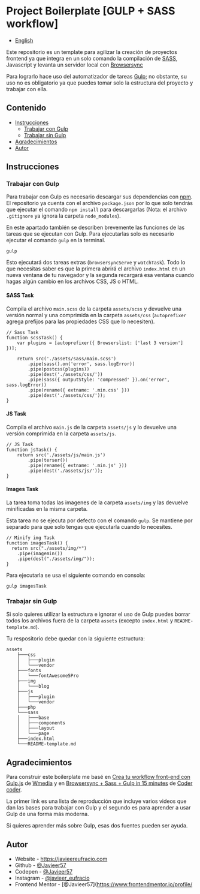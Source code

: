 # Project Boilerplate [GULP + SASS workflow]

-   [English](./README.md)

Este repositorio es un template para agilizar la creación de proyectos frontend ya que integra en un solo comando la compilación de [SASS](https://sass-lang.com/), Javascript y levanta un servidor local con [Browsersync](https://browsersync.io/)

Para lograrlo hace uso del automatizador de tareas [Gulp](https://gulpjs.com/); no obstante, su uso no es obligatorio ya que puedes tomar solo la estructura del proyecto y trabajar con ella.

## Contenido

-   [Instrucciones](#instrucciones)
    -   [Trabajar con Gulp](#trabajar-con-gulp)
    -   [Trabajar sin Gulp](#trabajar-sin-gulp)
-   [Agradecimientos](#agradecimientos)
-   [Autor](#autor)

## Instrucciones

### Trabajar con Gulp

Para trabajar con Gulp es necesario descargar sus dependencias con [npm](https://www.npmjs.com/). El repositorio ya cuenta con el archivo `package.json` por lo que solo tendrás que ejecutar el comando `npm install` para descargarlas (Nota: el archivo `.gitignore` ya ignora la carpeta `node_modules`).

En este apartado también se describen brevemente las funciones de las tareas que se ejecutan con Gulp. Para ejecutarlas solo es necesario ejecutar el comando `gulp` en la terminal.

```
gulp
```

Esto ejecutará dos tareas extras (`browsersyncServe` y `watchTask`). Todo lo que necesitas saber es que la primera abrirá el archivo `index.html` en un nueva ventana de tu navegador y la segunda recargará esa ventana cuando hagas algún cambio en los archivos CSS, JS o HTML.

#### SASS Task

Compila el archivo `main.scss` de la carpeta `assets/scss` y devuelve una versión normal y una comprimida en la carpeta `assets/css` (`autoprefixer` agrega prefijos para las propiedades CSS que lo necesiten).

```JS
// Sass Task
function scssTask() {
	var plugins = [autoprefixer({ Browserslist: ['last 3 version'] })];

	return src('./assets/sass/main.scss')
		.pipe(sass().on('error', sass.logError))
		.pipe(postcss(plugins))
		.pipe(dest('./assets/css/'))
		.pipe(sass({ outputStyle: 'compressed' }).on('error', sass.logError))
		.pipe(rename({ extname: '.min.css' }))
		.pipe(dest('./assets/css/'));
}
```

#### JS Task

Compila el archivo `main.js` de la carpeta `assets/js` y lo devuelve una versión comprimida en la carpeta `assets/js`.

```JS
// JS Task
function jsTask() {
	return src('./assets/js/main.js')
		.pipe(terser())
		.pipe(rename({ extname: '.min.js' }))
		.pipe(dest('./assets/js/'));
}
```

#### Images Task

La tarea toma todas las imagenes de la carpeta `assets/img` y las devuelve minificadas en la misma carpeta.

Esta tarea no se ejecuta por defecto con el comando `gulp`. Se mantiene por separado para que solo tengas que ejecutarla cuando lo necesites.

```JS
// Minify img Task
function imagesTask() {
  return src("./assets/img/*")
    .pipe(imagemin())
    .pipe(dest("./assets/img/"));
}
```

Para ejecutarla se usa el siguiente comando en consola:

```
gulp imagesTask
```

### Trabajar sin Gulp

Si solo quieres utilizar la estructura e ignorar el uso de Gulp puedes borrar todos los archivos fuera de la carpeta `assets` (excepto `index.html` y `README-template.md`).

Tu respositorio debe quedar con la siguiente estructura:

```
assets
    ├───css
    │   ├───plugin
    │   └───vendor
    ├───fonts
    │   └───fontAwesome5Pro
    ├───img
    │   └───blog
    ├───js
    │   ├───plugin
    │   └───vendor
    ├───php
    └───sass
    │   ├───base
    │   ├───components
    │   ├───layout
    │   └───page
    ├───index.html
    └───README-template.md
```

## Agradecimientos

Para construir este boilerplate me basé en [Crea tu workflow front-end con Gulp.js](https://youtube.com/playlist?list=PLM-Y_YQmMEqBscmoT5y_W91oUnr_D4ulf) de [Wmedia](https://www.youtube.com/c/juanwmedia) y en [Browsersync + Sass + Gulp in 15 minutes](https://youtu.be/q0E1hbcj-NI) de [Coder coder](https://www.youtube.com/c/TheCoderCoder).

La primer link es una lista de reproducción que incluye varios videos que dan las bases para trabajar con Gulp y el segundo es para aprender a usar Gulp de una forma más moderna.

Si quieres aprender más sobre Gulp, esas dos fuentes pueden ser ayuda.

## Autor

-   Website - https://javieereufracio.com
-   Github - [@Javieer57](https://github.com/Javieer57)
-   Codepen - [@Javieer57](https://codepen.io/Javieer57)
-   Instagram - [@javieer_eufracio](https://www.instagram.com/javieer_wd/)
-   Frontend Mentor - [@Javieer57](https://www.frontendmentor.io/profile/
